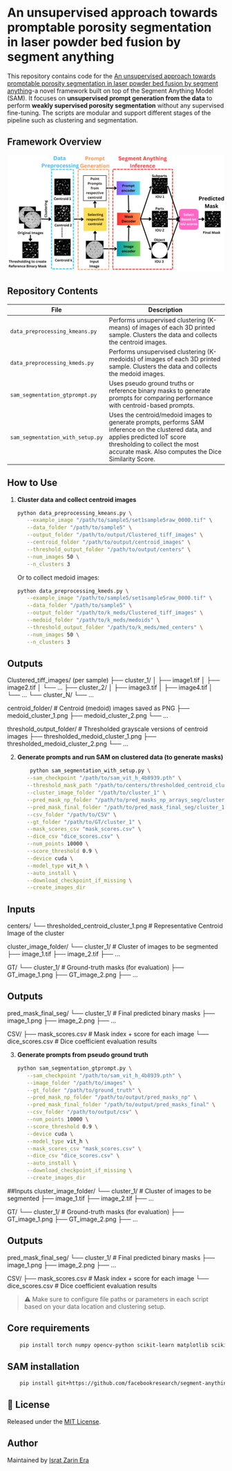 # An unsupervised approach towards promptable porosity segmentation in laser powder bed fusion by segment anything

This repository contains code for the [An unsupervised approach towards promptable porosity segmentation in laser powder bed fusion by segment anything](https://www.nature.com/articles/s44334-025-00021-4)-a novel framework built on top of the Segment Anything Model (SAM). It focuses on **unsupervised prompt generation from the data** to perform **weakly supervised porosity segmentation** without any supervised fine-tuning. The scripts are modular and support different stages of the pipeline such as clustering and segmentation.

##  Framework Overview
![The proposed framework](images/porosity_framework.png)

##  Repository Contents

| File | Description |
|------|-------------|
| `data_preprocessing_kmeans.py` | Performs unsupervised clustering (K-means) of images of each 3D printed sample. Clusters the data and collects the centroid images. |
| `data_preprocessing_kmeds.py` | Performs unsupervised clustering (K-medoids) of images of each 3D printed sample. Clusters the data and collects the medoid images. |
| `sam_segmentation_gtprompt.py` | Uses pseudo ground truths or reference binary masks to generate prompts for comparing performance with centroid-based prompts. |
| `sam_segmentation_with_setup.py` | Uses the centroid/medoid images to generate prompts, performs SAM inference on the clustered data, and applies predicted IoT score thresholding to collect the most accurate mask. Also computes the Dice Similarity Score. |

##  How to Use

1. **Cluster data and collect centroid images**

   ```bash
   python data_preprocessing_kmeans.py \
      --example_image "/path/to/sample5/set1sample5raw_0000.tif" \
      --data_folder "/path/to/sample5" \
      --output_folder "/path/to/output/Clustered_tiff_images" \
      --centroid_folder "/path/to/output/centroid_images" \
      --threshold_output_folder "/path/to/output/centers" \
      --num_images 50 \
      --n_clusters 3
   ```

   Or to collect medoid images:

   ```bash
   python data_preprocessing_kmeds.py \
      --example_image "/path/to/sample5/set1sample5raw_0000.tif" \
      --data_folder "/path/to/sample5" \
      --output_folder "/path/to/k_meds/Clustered_tiff_images" \
      --medoid_folder "/path/to/k_meds/medoids" \
      --threshold_output_folder "/path/to/k_meds/med_centers" \
      --num_images 50 \
      --n_clusters 3
   ```
## Outputs 

Clustered_tiff_images/ (per sample)
├── cluster_1/
│   ├── image1.tif
│   ├── image2.tif
│   └── ...
├── cluster_2/
│   ├── image3.tif
│   ├── image4.tif
│   └── ...
└── cluster_N/
    └── ...

centroid_folder/               # Centroid (medoid) images saved as PNG
├── medoid_cluster_1.png
├── medoid_cluster_2.png
└── ...

threshold_output_folder/       # Thresholded grayscale versions of centroid images
├── thresholded_medoid_cluster_1.png
├── thresholded_medoid_cluster_2.png
└── ...




2. **Generate prompts and run SAM on clustered data (to generate masks)**

   ```bash
       python sam_segmentation_with_setup.py \
      --sam_checkpoint "/path/to/sam_vit_h_4b8939.pth" \
      --threshold_mask_path "/path/to/centers/thresholded_centroid_cluster_1.png" \
      --cluster_image_folder "/path/to/cluster_1" \
      --pred_mask_np_folder "/path/to/pred_masks_np_arrays_seg/cluster_1" \
      --pred_mask_final_folder "/path/to/pred_mask_final_seg/cluster_1" \
      --csv_folder "/path/to/CSV" \
      --gt_folder "/path/to/GT/cluster_1" \
      --mask_scores_csv "mask_scores.csv" \
      --dice_csv "dice_scores.csv" \
      --num_points 10000 \
      --score_threshold 0.9 \
      --device cuda \
      --model_type vit_h \
      --auto_install \
      --download_checkpoint_if_missing \
      --create_images_dir
   ```

## Inputs 
centers/
└── thresholded_centroid_cluster_1.png     # Representative Centroid Image of the cluster

cluster_image_folder/
└── cluster_1/                             # Cluster of images to be segmented
    ├── image_1.tif
    ├── image_2.tif
    ├── ...

GT/
└── cluster_1/                             # Ground-truth masks (for evaluation)
    ├── GT_image_1.png
    ├── GT_image_2.png
    ├── ...
## Outputs
pred_mask_final_seg/
└── cluster_1/                             # Final predicted binary masks
    ├── image_1.png
    ├── image_2.png
    ├── ...

CSV/
├── mask_scores.csv                        # Mask index + score for each image
└── dice_scores.csv                        # Dice coefficient evaluation results

3. **Generate prompts from pseudo ground truth**

   ```bash
   python sam_segmentation_gtprompt.py \
      --sam_checkpoint "/path/to/sam_vit_h_4b8939.pth" \
      --image_folder "/path/to/images" \
      --gt_folder "/path/to/ground_truth" \
      --pred_mask_np_folder "/path/to/output/pred_masks_np" \
      --pred_mask_final_folder "/path/to/output/pred_masks_final" \
      --csv_folder "/path/to/output/csv" \
      --num_points 10000 \
      --score_threshold 0.9 \
      --device cuda \
      --model_type vit_h \
      --mask_scores_csv "mask_scores.csv" \
      --dice_csv "dice_scores.csv" \
      --auto_install \
      --download_checkpoint_if_missing \
      --create_images_dir

   ```
   
 ##Inputs 
 cluster_image_folder/
└── cluster_1/                             # Cluster of images to be segmented
    ├── image_1.tif
    ├── image_2.tif
    ├── ...

GT/
└── cluster_1/                             # Ground-truth masks (for evaluation)
    ├── GT_image_1.png
    ├── GT_image_2.png
    ├── ...
    
 ## Outputs
pred_mask_final_seg/
└── cluster_1/                             # Final predicted binary masks
    ├── image_1.png
    ├── image_2.png
    ├── ...

CSV/
├── mask_scores.csv                        # Mask index + score for each image
└── dice_scores.csv                        # Dice coefficient evaluation results

> ⚠️ Make sure to configure file paths or parameters in each script based on your data location and clustering setup.


## Core requirements
```bash
    pip install torch numpy opencv-python scikit-learn matplotlib scikit-image pillow
 ```
## SAM installation 
```bash
    pip install git+https://github.com/facebookresearch/segment-anything.git
 ```

## 📄 License

Released under the [MIT License](LICENSE).

##  Author

Maintained by [Israt Zarin Era](https://github.com/IE0005)

